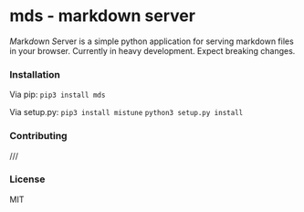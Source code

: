 # mds - markdown server
*M*ark*d*own *S*erver is a simple python application for serving markdown files in your browser. Currently in heavy development. Expect breaking changes.

### Installation
Via pip:
`pip3 install mds`

Via setup.py:
`pip3 install mistune`
`python3 setup.py install`

### Contributing
///

### License
MIT
